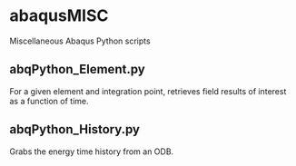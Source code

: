 # abaqusMISC
Miscellaneous Abaqus Python scripts

## abqPython_Element.py
For a given element and integration point, retrieves field results of interest as a function of time.

## abqPython_History.py
Grabs the energy time history from an ODB.
